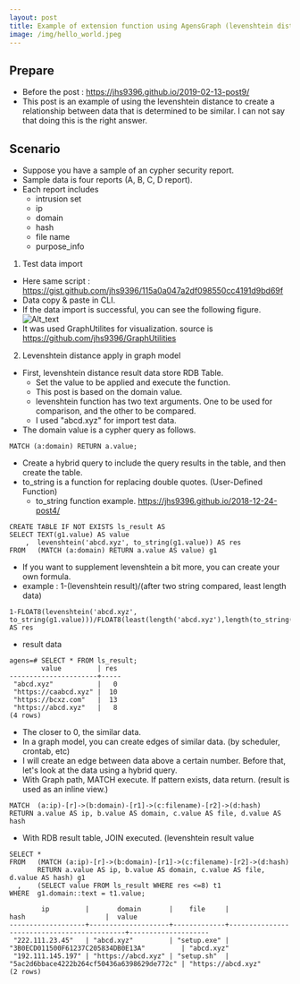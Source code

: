 ```yaml
---
layout: post
title: Example of extension function using AgensGraph (levenshtein distance) 2 to 2
image: /img/hello_world.jpeg
---
```


## Prepare
- Before the post : <https://jhs9396.github.io/2019-02-13-post9/>
- This post is an example of using the levenshtein distance to create a relationship between data that is determined to be similar. I can not say that doing this is the right answer.

## Scenario
- Suppose you have a sample of an cypher security report.
- Sample data is four reports (A, B, C, D report). 
- Each report includes 
    - intrusion set
    - ip
    - domain
    - hash
    - file name
    - purpose_info

1) Test data import
- Here same script : <https://gist.github.com/jhs9396/115a0a047a2df098550cc4191d9bd69f>
- Data copy & paste in CLI.
- If the data import is successful, you can see the following figure.
![Alt_text](https://github.com/jhs9396/jhs9396.github.io/blob/master/img/graph_widget_1.png?raw=true)
- It was used GraphUtilites for visualization. source is <https://github.com/jhs9396/GraphUtilities>

2) Levenshtein distance apply in graph model
- First, levenshtein distance result data store RDB Table.
    - Set the value to be applied and execute the function.
    - This post is based on the domain value.
    - levenshtein function has two text arguments. One to be used for comparison, and the other to be compared.
    - I used "abcd.xyz" for import test data.
- The domain value is a cypher query as follows.
````
MATCH (a:domain) RETURN a.value;
````
- Create a hybrid query to include the query results in the table, and then create the table.
- to_string is a function for replacing double quotes. (User-Defined Function)
    - to_string function example. <https://jhs9396.github.io/2018-12-24-post4/>
````
CREATE TABLE IF NOT EXISTS ls_result AS
SELECT TEXT(g1.value) AS value
    ,  levenshtein('abcd.xyz', to_string(g1.value)) AS res
FROM   (MATCH (a:domain) RETURN a.value AS value) g1
````
- If you want to supplement levenshtein a bit more, you can create your own formula.
- example : 1-(levenshtein result)/(after two string compared, least length data)
````
1-FLOAT8(levenshtein('abcd.xyz', to_string(g1.value)))/FLOAT8(least(length('abcd.xyz'),length(to_string(g1.value)))) AS res
````

- result data 
````
agens=# SELECT * FROM ls_result;
        value         | res
----------------------+-----
 "abcd.xyz"           |   0
 "https://caabcd.xyz" |  10
 "https://bcxz.com"   |  13
 "https://abcd.xyz"   |   8
(4 rows)
````
- The closer to 0, the similar data.
- In a graph model, you can create edges of similar data. (by scheduler, crontab, etc)
- I will create an edge between data above a certain number. Before that, let's look at the data using a hybrid query.
- With Graph path, MATCH execute. If pattern exists, data return. (result is used as an inline view.)
````
MATCH  (a:ip)-[r]->(b:domain)-[r1]->(c:filename)-[r2]->(d:hash)
RETURN a.value AS ip, b.value AS domain, c.value AS file, d.value AS hash
````
- With RDB result table, JOIN executed. (levenshtein result value 
````
SELECT * 
FROM   (MATCH (a:ip)-[r]->(b:domain)-[r1]->(c:filename)-[r2]->(d:hash)
       RETURN a.value AS ip, b.value AS domain, c.value AS file, d.value AS hash) g1
  ,    (SELECT value FROM ls_result WHERE res <=8) t1 
WHERE  g1.domain::text = t1.value;

        ip         |       domain       |    file     |                    hash                    |  value
-------------------+--------------------+-------------+--------------------------------------------+--------------------
 "222.111.23.45"   | "abcd.xyz"         | "setup.exe" | "3B0ECD011500F61237C205834DB0E13A"         | "abcd.xyz"
 "192.111.145.197" | "https://abcd.xyz" | "setup.sh"  | "5ac2d6bbace4222b264cf50436a6398629de772c" | "https://abcd.xyz"
(2 rows)
````
